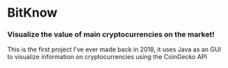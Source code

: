 
# BitKnow
### Visualize the value of main cryptocurrencies on the market!

 This is the first project I've ever made back in 2018, it uses Java as an GUI to visualize information on cryptocurrencies using the CoinGecko API 
